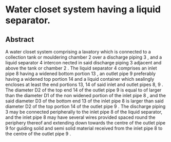 # Water closet system having a liquid separator.

## Abstract
A water closet system comprising a lavatory which is connected to a collection tank or mouldering chamber 2 over a discharge piping 3 , and a liquid separator 4 intercon nected in said discharge piping 3 adjacent and above the tank or chamber 2 . The liquid separator 4 comprises an inlet pipe 8 having a widened bottom portion 13 , an outlet pipe 9 preferably having a widened top portion 14 and a liquid container which sealingly encloses at least the end portions 13, 14 of said inlet and outlet pipes 8, 9 . The diameter D2 of the top end 14 of the outlet pipe 9 is equal to of larger than the diameter D1 of the non widened portion of the inlet pipe 8 , and the said diameter D3 of the bottom end 13 of the inlet pipe 8 is larger than said diameter D2 of the top portion 14 of the outlet pipe 9 . The discharge piping 3 may be connected peripherally to the inlet pipe 8 of the liquid separator, and the inlet pipe 8 may have several wires provided spaced round the periphery thereof and extending down towards the centre of the outlet pipe 9 for guiding solid and semi solid material received from the inlet pipe 8 to the centre of the outlet pipe 9 .